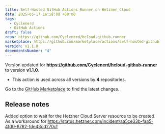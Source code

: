 ```yaml
---
title: Self-Hosted GitHub Actions Runner on Hetzner Cloud
date: 2025-05-17 16:58:08 +00:00
tags:
  - Cyclenerd
  - GitHub Actions
draft: false
repo: https://github.com/Cyclenerd/hcloud-github-runner
marketplace: https://github.com/marketplace/actions/self-hosted-github-actions-runner-on-hetzner-cloud
version: v1.1.0
dependentsNumber: "4"
---
```



Version updated for **https://github.com/Cyclenerd/hcloud-github-runner** to version **v1.1.0**.
- This action is used across all versions by **4** repositories.

Go to the [GitHub Marketplace](https://github.com/marketplace/actions/self-hosted-github-actions-runner-on-hetzner-cloud) to find the latest changes.

## Release notes

Added option to wait for the Hetzner Cloud Server resource to be created. As a workaround for https://status.hetzner.com/incident/aa5ce33b-faa5-4fd0-9782-fde43cd270cf
